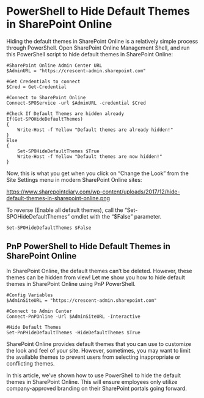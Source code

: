 # PowerShell to Hide Default Themes in SharePoint Online
Hiding the default themes in SharePoint Online is a relatively simple process through PowerShell. Open SharePoint Online Management Shell, and run this PowerShell script to hide default themes in SharePoint Online:
```
#SharePoint Online Admin Center URL
$AdminURL = "https://crescent-admin.sharepoint.com"
 
#Get Credentials to connect
$Cred = Get-Credential
 
#Connect to SharePoint Online
Connect-SPOService -url $AdminURL -credential $Cred
 
#Check If Default Themes are hidden already
If(Get-SPOHideDefaultThemes) 
{
    Write-Host -f Yellow "Default themes are already hidden!"
}
Else
{
    Set-SPOHideDefaultThemes $True
    Write-Host -f Yellow "Default themes are now hidden!"
}
```
Now, this is what you get when you click on “Change the Look” from the Site Settings menu in modern SharePoint Online sites:

https://www.sharepointdiary.com/wp-content/uploads/2017/12/hide-default-themes-in-sharepoint-online.png

To reverse (Enable all default themes), call the “Set-SPOHideDefaultThemes” cmdlet with the “$False” parameter.

    Set-SPOHideDefaultThemes $False
    
## PnP PowerShell to Hide Default Themes in SharePoint Online
In SharePoint Online, the default themes can’t be deleted. However, these themes can be hidden from view! Let me show you how to hide default themes in SharePoint Online using PnP PowerShell. 
```
#Config Variables
$AdminSiteURL = "https://crescent-admin.sharepoint.com"
 
#Connect to Admin Center
Connect-PnPOnline -Url $AdminSiteURL -Interactive
 
#Hide Default Themes
Set-PnPHideDefaultThemes -HideDefaultThemes $True
```

SharePoint Online provides default themes that you can use to customize the look and feel of your site. However, sometimes, you may want to limit the available themes to prevent users from selecting inappropriate or conflicting themes.

In this article, we’ve shown how to use PowerShell to hide the default themes in SharePoint Online. This will ensure employees only utilize company-approved branding on their SharePoint portals going forward.